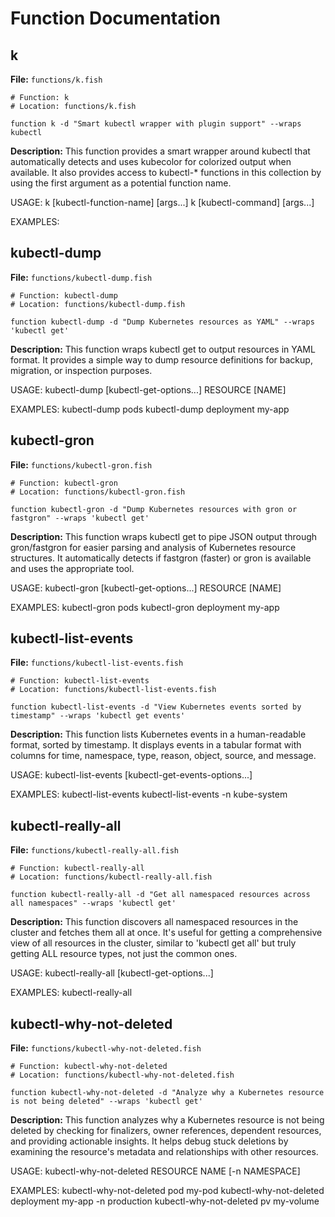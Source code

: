 # Function Documentation

## k

**File:** `functions/k.fish`

```fish
# Function: k
# Location: functions/k.fish

function k -d "Smart kubectl wrapper with plugin support" --wraps kubectl

```

**Description:**
This function provides a smart wrapper around kubectl that automatically
detects and uses kubecolor for colorized output when available. It also
provides access to kubectl-\* functions in this collection by using the
first argument as a potential function name.

USAGE:
k [kubectl-function-name] [args...]
k [kubectl-command] [args...]

EXAMPLES:

## kubectl-dump

**File:** `functions/kubectl-dump.fish`

```fish
# Function: kubectl-dump
# Location: functions/kubectl-dump.fish

function kubectl-dump -d "Dump Kubernetes resources as YAML" --wraps 'kubectl get'

```

**Description:**
This function wraps kubectl get to output resources in YAML format.
It provides a simple way to dump resource definitions for backup,
migration, or inspection purposes.

USAGE:
kubectl-dump [kubectl-get-options...] RESOURCE [NAME]

EXAMPLES:
kubectl-dump pods
kubectl-dump deployment my-app

## kubectl-gron

**File:** `functions/kubectl-gron.fish`

```fish
# Function: kubectl-gron
# Location: functions/kubectl-gron.fish

function kubectl-gron -d "Dump Kubernetes resources with gron or fastgron" --wraps 'kubectl get'

```

**Description:**
This function wraps kubectl get to pipe JSON output through gron/fastgron for
easier parsing and analysis of Kubernetes resource structures. It automatically
detects if fastgron (faster) or gron is available and uses the appropriate tool.

USAGE:
kubectl-gron [kubectl-get-options...] RESOURCE [NAME]

EXAMPLES:
kubectl-gron pods
kubectl-gron deployment my-app

## kubectl-list-events

**File:** `functions/kubectl-list-events.fish`

```fish
# Function: kubectl-list-events
# Location: functions/kubectl-list-events.fish

function kubectl-list-events -d "View Kubernetes events sorted by timestamp" --wraps 'kubectl get events'

```

**Description:**
This function lists Kubernetes events in a human-readable format, sorted by
timestamp. It displays events in a tabular format with columns for time,
namespace, type, reason, object, source, and message.

USAGE:
kubectl-list-events [kubectl-get-events-options...]

EXAMPLES:
kubectl-list-events
kubectl-list-events -n kube-system

## kubectl-really-all

**File:** `functions/kubectl-really-all.fish`

```fish
# Function: kubectl-really-all
# Location: functions/kubectl-really-all.fish

function kubectl-really-all -d "Get all namespaced resources across all namespaces" --wraps 'kubectl get'

```

**Description:**
This function discovers all namespaced resources in the cluster and fetches
them all at once. It's useful for getting a comprehensive view of all
resources in the cluster, similar to 'kubectl get all' but truly getting
ALL resource types, not just the common ones.

USAGE:
kubectl-really-all [kubectl-get-options...]

EXAMPLES:
kubectl-really-all

## kubectl-why-not-deleted

**File:** `functions/kubectl-why-not-deleted.fish`

```fish
# Function: kubectl-why-not-deleted
# Location: functions/kubectl-why-not-deleted.fish

function kubectl-why-not-deleted -d "Analyze why a Kubernetes resource is not being deleted" --wraps 'kubectl get'

```

**Description:**
This function analyzes why a Kubernetes resource is not being deleted by checking
for finalizers, owner references, dependent resources, and providing actionable
insights. It helps debug stuck deletions by examining the resource's metadata
and relationships with other resources.

USAGE:
kubectl-why-not-deleted RESOURCE NAME [-n NAMESPACE]

EXAMPLES:
kubectl-why-not-deleted pod my-pod
kubectl-why-not-deleted deployment my-app -n production
kubectl-why-not-deleted pv my-volume
